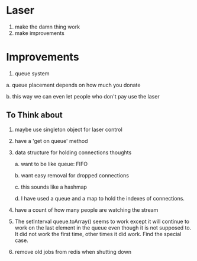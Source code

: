 Laser
=====

1. make the damn thing work
2. make improvements

# Improvements

1. queue system

  a. queue placement depends on how much you donate

  b. this way we can even let people who don't pay use the laser

## To Think about

1. maybe use singleton object for laser control

2. have a 'get on queue' method

3. data structure for holding connections thoughts

	a. want to be like queue: FIFO

	b. want easy removal for dropped connections

	c. this sounds like a hashmap

	d. I have used a queue and a map to hold the indexes of connections.

4. have a count of how many people are watching the stream

5. The setInterval queue.toArray() seems to work except it will continue to work on the last element in the queue even though it is not supposed to. It did not work the first time, other times it did work. Find the special case.

6. remove old jobs from redis when shutting down
